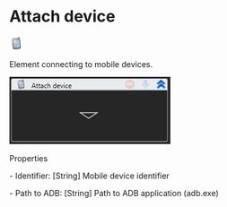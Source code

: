 # Attach device

![](<../../../.gitbook/assets/0 (125).png>)

Element connecting to mobile devices.

![](<../../../.gitbook/assets/1 (135).png>)

Properties

&#x20;\- Identifier: \[String] Mobile device identifier

&#x20;\- Path to ADB: \[String] Path to ADB application (adb.exe)

